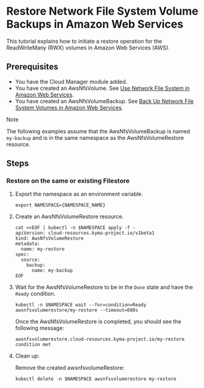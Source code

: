 # Restore Network File System Volume Backups in Amazon Web Services

This tutorial explains how to initiate a restore operation for the ReadWriteMany (RWX) volumes in Amazon Web Services (AWS).

## Prerequisites <!-- {docsify-ignore} -->

* You have the Cloud Manager module added.
* You have created an AwsNfsVolume. See [Use Network File System in Amazon Web Services](./01-20-10-aws-nfs-volume.md).
* You have created an AwsNfsVolumeBackup. See [Back Up Network File System Volumes in Amazon Web Services](./01-20-11-aws-nfs-volume-backup.md).

>[!NOTE]
>The following examples assume that the AwsNfsVolumeBackup is named `my-backup` and is in the same namespace as the AwsNfsVolumeRestore resource.

## Steps <!-- {docsify-ignore} -->

### Restore on the same or existing Filestore <!-- {docsify-ignore} -->

1. Export the namespace as an environment variable.

   ```shell
   export NAMESPACE={NAMESPACE_NAME}
   ```
   
2. Create an AwsNfsVolumeRestore resource. 

   ```shell
   cat <<EOF | kubectl -n $NAMESPACE apply -f -
   apiVersion: cloud-resources.kyma-project.io/v1beta1
   kind: AwsNfsVolumeRestore
   metadata:
     name: my-restore
   spec:
     source:
       backup:
         name: my-backup
   EOF
   ```
   
3. Wait for the AwsNfsVolumeRestore to be in the `Done` state and have the `Ready` condition.

   ```shell
   kubectl -n $NAMESPACE wait --for=condition=Ready awsnfsvolumerestore/my-restore --timeout=600s
   ```

   Once the AwsNfsVolumeRestore is completed, you should see the following message:

   ```
   awsnfsvolumerestore.cloud-resources.kyma-project.io/my-restore condition met
   ```

4. Clean up:

   Remove the created awsnfsvolumeRestore:
   ```shell
   kubectl delete -n $NAMESPACE awsnfsvolumerestore my-restore
   ```